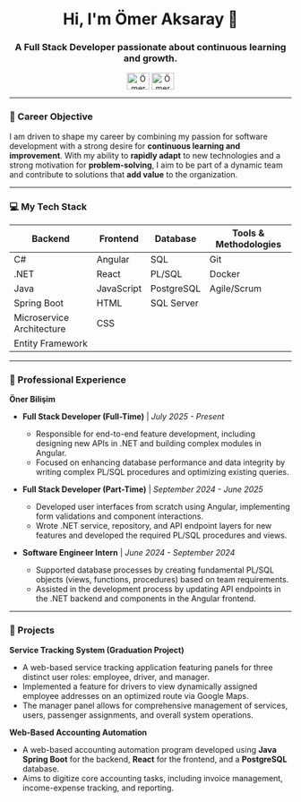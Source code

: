 <h1 align="center">Hi, I'm Ömer Aksaray 👋</h1>
<h3 align="center">A Full Stack Developer passionate about continuous learning and growth.</h3>

<p align="center">
  <a href="https://www.linkedin.com/in/omeraksaray/" target="_blank"><img align="center" src="https://raw.githubusercontent.com/rahuldkjain/github-profile-readme-generator/master/src/images/icons/Social/linked-in-alt.svg" alt="Ömer Aksaray LinkedIn" height="30" width="40" /></a>
  <a href="mailto:oaksaray34@gmail.com"><img align="center" src="https://simpleicons.org/icons/gmail.svg" alt="Ömer Aksaray Email" height="30" width="40" /></a>
</p>

---

### 🎯 Career Objective
I am driven to shape my career by combining my passion for software development with a strong desire for **continuous learning and improvement**. With my ability to **rapidly adapt** to new technologies and a strong motivation for **problem-solving**, I aim to be part of a dynamic team and contribute to solutions that **add value** to the organization.

---

### 💻 My Tech Stack

| Backend | Frontend | Database | Tools & Methodologies |
|---|---|---|---|
| C# | Angular | SQL | Git |
| .NET | React | PL/SQL | Docker |
| Java | JavaScript | PostgreSQL | Agile/Scrum |
| Spring Boot | HTML | SQL Server | |
| Microservice Architecture | CSS | | |
| Entity Framework | | | |

---

### 🚀 Professional Experience

**Öner Bilişim**
- **Full Stack Developer (Full-Time)** | *July 2025 - Present*
  - Responsible for end-to-end feature development, including designing new APIs in .NET and building complex modules in Angular.
  - Focused on enhancing database performance and data integrity by writing complex PL/SQL procedures and optimizing existing queries.

- **Full Stack Developer (Part-Time)** | *September 2024 - June 2025*
  - Developed user interfaces from scratch using Angular, implementing form validations and component interactions.
  - Wrote .NET service, repository, and API endpoint layers for new features and developed the required PL/SQL procedures and views.

- **Software Engineer Intern** | *June 2024 - September 2024*
  - Supported database processes by creating fundamental PL/SQL objects (views, functions, procedures) based on team requirements.
  - Assisted in the development process by updating API endpoints in the .NET backend and components in the Angular frontend.

---

### 📂 Projects

**Service Tracking System (Graduation Project)**
- A web-based service tracking application featuring panels for three distinct user roles: employee, driver, and manager.
- Implemented a feature for drivers to view dynamically assigned employee addresses on an optimized route via Google Maps.
- The manager panel allows for comprehensive management of services, users, passenger assignments, and overall system operations.

**Web-Based Accounting Automation**
- A web-based accounting automation program developed using **Java Spring Boot** for the backend, **React** for the frontend, and a **PostgreSQL** database.
- Aims to digitize core accounting tasks, including invoice management, income-expense tracking, and reporting.
